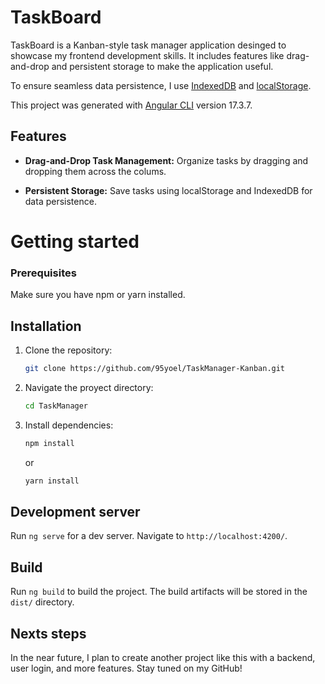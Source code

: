 # TaskBoard

TaskBoard is a Kanban-style task manager application desinged to showcase my frontend development skills. It includes features like drag-and-drop and persistent storage to make the application useful.

To ensure seamless data persistence, I use <a href="https://developer.mozilla.org/en-US/docs/Web/API/IndexedDB_API" target="_blank">IndexedDB</a> and <a href="https://developer.mozilla.org/en-US/docs/Web/API/Window/localStorage" target="_blank">localStorage</a>.


This project was generated with [Angular CLI](https://github.com/angular/angular-cli) version 17.3.7.

## Features

- **Drag-and-Drop Task Management:** Organize tasks by dragging and dropping them across the colums.

- **Persistent Storage:** Save tasks using localStorage and IndexedDB for data persistence.


# Getting started

### Prerequisites

Make sure you have npm or yarn installed.

## Installation 

1. Clone the repository:
   ```bash
   git clone https://github.com/95yoel/TaskManager-Kanban.git
   ```
2. Navigate the proyect directory:
    ```bash
   cd TaskManager
   ```
3. Install dependencies:
    ```bash
   npm install
   ```
   or

   ```bash
   yarn install
   ```

## Development server 

Run `ng serve` for a dev server. Navigate to `http://localhost:4200/`.

## Build

Run `ng build` to build the project. The build artifacts will be stored in the `dist/` directory.

## Nexts steps

In the near future, I plan to create another project like this with a backend, user login, and more features. Stay tuned on my GitHub!
